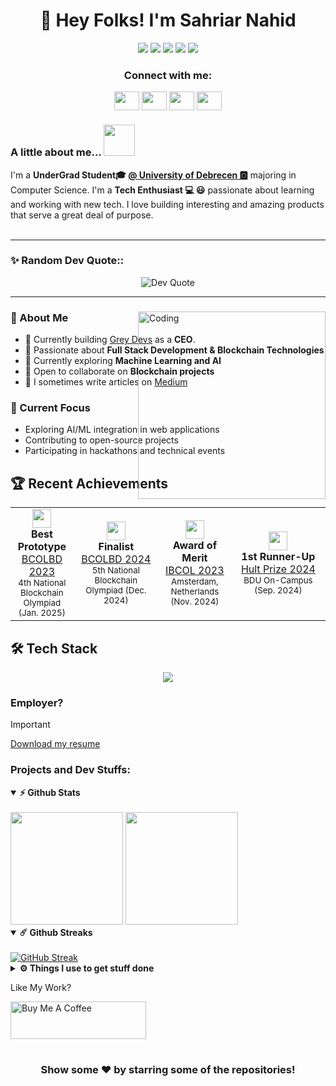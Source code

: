 <h1 align='center'>👋 Hey Folks! I'm Sahriar Nahid</h1>
<p align='center'>
<a href="https://wakatime.com/@018d7fcd-3625-4d05-9e6b-2a3cebe45299"><img src="https://wakatime.com/badge/user/018d7fcd-3625-4d05-9e6b-2a3cebe45299.svg"/></a>
<a href="https://peerlist.io/vinitshahdeo"><img src="https://img.shields.io/badge/Peerlist-vinitshahdeo-00AB46?logo=peerlist"/></a>
<a href="https://visitorbadge.io/status?path=vinitshahdeo%2Fvinitshahdeo"><img src="https://api.visitorbadge.io/api/visitors?path=vinitshahdeo%2Fvinitshahdeo&label=🌍 %20 Total%20Visitors&countColor=%23263759&style=flat&labelStyle=none" /></a>
<a href="https://github.com/vinitshahdeo?tab=repositories"><img src="https://img.shields.io/github/stars/vinitshahdeo?style=flat&logo=github&label=Total%20Stars&color=teal"/></a>
<a href="https://leetcode.com/u/vinitshahdeo/"><img src="https://img.shields.io/badge/dynamic/json?style=flat&labelColor=black&color=%23ffa116&label=Solved&query=solvedOverTotal&url=https%3A%2F%2Fleetcode-badge.vercel.app%2Fapi%2Fusers%2Fvinitshahdeo&logo=leetcode&logoColor=yellow"/></a>
</p>

<h3 align="center">Connect with me:</h3>
<p align="center">
<a href="your link" target="blank"><img align="center" src="https://cdn.jsdelivr.net/npm/simple-icons@3.0.1/icons/twitter.svg" alt="" height="30" width="40" /></a>
<a href="your link" target="blank"><img align="center" src="https://cdn.jsdelivr.net/npm/simple-icons@3.0.1/icons/linkedin.svg" alt="" height="30" width="40" /></a>
<a href="your link" target="blank"><img align="center" src="https://cdn.jsdelivr.net/npm/simple-icons@3.0.1/icons/instagram.svg" alt="" height="30" width="40" /></a>
<a href="your link" target="blank"><img align="center" src="https://cdn.jsdelivr.net/npm/simple-icons@3.0.1/icons/youtube.svg" alt="" height="30" width="40" /></a>
</p>

### A little about me...  <img src="https://media.giphy.com/media/VgCDAzcKvsR6OM0uWg/giphy.gif" width="50"> 
I'm a **UnderGrad Student🎓 [@ University of Debrecen 🅾️](https://unideb.hu/)** majoring in Computer Science. I'm a **Tech Enthusiast 💻 😃** passionate about learning and working with new tech. I love building interesting and amazing products that serve a great deal of purpose. <br/><br/>

<hr>
<h3 align="left">✨ Random Dev Quote::</h3>
<p align="center">
  <img src="https://quotes-github-readme.vercel.app/api?type=horizontal&theme=dark" alt="Dev Quote" />
</p>
<hr>



<div style="position: relative;">
  <img align="right" alt="Coding" width="300" style="position: absolute; right: 0; top: 0; z-index: 999; " src="https://media4.giphy.com/media/v1.Y2lkPTc5MGI3NjExNTh1bW52YnQyZHM0MndybzAzbnY2bDB2Zmx6MjA0ZHR4Nml0ZHZqdyZlcD12MV9pbnRlcm5hbF9naWZfYnlfaWQmY3Q9Zw/wGWFVvwJybDwTlnTSS/giphy.gif" /> 

### 🚀 About Me

- 🏢 Currently building [Grey Devs]() as a **CEO**.
- 🔭 Passionate about **Full Stack Development & Blockchain Technologies**
- 🌱 Currently exploring **Machine Learning and AI**
- 👯 Open to collaborate on **Blockchain projects**
- 📝 I sometimes write articles on [Medium]()

### 🎯 Current Focus

- Exploring AI/ML integration in web applications
- Contributing to open-source projects
- Participating in hackathons and technical events

</div>


## 🏆 Recent Achievements

<div align="center">
  <table style="width: 100%;">
    <tr>
        <td align="center" width="20%">
        <img src="https://img.icons8.com/color/48/000000/trophy.png" width="30"/>
        <br />
        <strong>Best Prototype</strong>
        <br />
        <a href="">BCOLBD 2023</a>
        <br />
        <sub>4th National Blockchain Olympiad (Jan. 2025)</sub>
      </td>
        <td align="center" width="27%">
        <img src="https://img.icons8.com/color/48/000000/trophy.png" width="30"/>
        <br />
        <strong>Finalist</strong>
        <br />
        <a href="">BCOLBD 2024</a>
        <br />
        <sub>5th National Blockchain Olympiad (Dec. 2024)</sub>
      </td>
      <td align="center" width="23%">
        <img src="https://img.icons8.com/color/48/000000/trophy.png" width="30"/>
        <br />
        <strong>Award of Merit</strong>
        <br />
        <a href="">IBCOL 2023</a>
        <br />
        <sub>Amsterdam, Netherlands (Nov. 2024)</sub>
      </td>
      <td align="center" width="30%">
        <img src="https://img.icons8.com/color/48/000000/medal2.png" width="30"/>
        <br />
        <strong>1st Runner-Up</strong>
        <br />
        <a href="">Hult Prize 2024</a>
        <br />
        <sub>BDU On-Campus (Sep. 2024)</sub>
      </td>
    </tr>
  </table>
</div>






## 🛠️ Tech Stack


<p align="center">
  <a href="https://skillicons.dev">
    <img src="https://skillicons.dev/icons?i=py,github,git,mongodb,mysql,eclipse,java,spring,js,nodejs,react,cpp,cs,html,css,bootstrap,androidstudio,blender,ps,notion,docker,c,vim" />
  </a>
</p>






### Employer?
> [!IMPORTANT]  
> <a href="" download>Download my resume</a>
### Projects and Dev Stuffs:

<details open>
  <summary><b>⚡ Github Stats</b></summary>

  <br />
  <img height="180em" src="https://github-readme-stats.vercel.app/api?username=sahriar-nahid&show_icons=true&hide_border=true&&count_private=true&include_all_commits=true&theme=radical" />
  <img height="180em" src="https://github-readme-stats.vercel.app/api/top-langs/?username=sahriar-nahid&exclude_repo=KNN-Image-Classification&show_icons=true&hide_border=true&layout=compact&langs_count=8&theme=radical"/>
</details>

<details open>
  <summary><b>☄️ Github Streaks</b></summary>

  <br />
 <a href="https://git.io/streak-stats"><img src="http://github-readme-streak-stats.herokuapp.com?user=sahriar-nahid&theme=radical" alt="GitHub Streak" /></a>
</details>

<details>
  <br />
  <summary><b>⚙️ Things I use to get stuff done</b></summary>
  	<ul>
  	    <li><b>OS:</b> MacOS 13 Ventura</li>
	    <li><b>Laptop: </b> Macbook Air M1</li>
  	    <li><b>Browser: </b> Chrome & Safari</li>
	    <li><b>Terminal: </b> ZSH: Oh My Zsh (PowerLevel10k)</li>
	    <li><b>Code Editor:</b> VSCode - The best editor out there</li>
 	    <li><b>Other Tools:</b> Postman, Notion, Bitwarden and Raindrop</li>
	    <li><b>To Stay Updated:</b> Twitter, Product Hunt and Hacker News</li>
	</ul>
</details>

Like My Work?

<a href="https://www.buymeacoffee.com/iampavangandhi" target="_blank"><img src="https://cdn.buymeacoffee.com/buttons/v2/default-yellow.png" alt="Buy Me A Coffee" height="60px" width="217px" ></a>

#



<div align="center">

### Show some ❤️ by starring some of the repositories!

</div>


